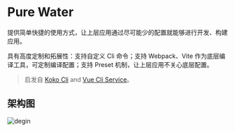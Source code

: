 # Pure Water

提供简单快捷的使用方式，让上层应用通过尽可能少的配置就能够进行开发、构建应用。

具有高度定制和拓展性：支持自定义 Cli 命令；支持 Webpack、Vite 作为底层编译工具，可定制编译配置；支持 Preset 机制，让上层应用不关心底层配置。

> 启发自 [Koko Cli](https://www.npmjs.com/package/@kokojs/cli) and [Vue Cli Service](https://cli.vuejs.org/guide/cli-service.html)。

## 架构图

![degin](/imgs/design.jpg)


